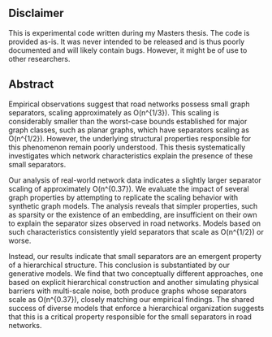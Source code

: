 ## Disclaimer

This is experimental code written during my Masters thesis.
The code is provided as-is.
It was never intended to be released and is thus poorly documented and will likely contain bugs.
However, it might be of use to other researchers.

## Abstract

Empirical observations suggest that road networks possess small graph separators, scaling approximately as O(n^{1/3}).
This scaling is considerably smaller than the worst-case bounds established for major graph classes, such as planar graphs, which have separators scaling as O(n^{1/2}).
However, the underlying structural properties responsible for this phenomenon remain poorly understood.
This thesis systematically investigates which network characteristics explain the presence of these small separators.

Our analysis of real-world network data indicates a slightly larger separator scaling of approximately O(n^{0.37}).
We evaluate the impact of several graph properties by attempting to replicate the scaling behavior with synthetic graph models.
The analysis reveals that simpler properties, such as sparsity or the existence of an embedding, are insufficient on their own to explain the separator sizes observed in road networks.
Models based on such characteristics consistently yield separators that scale as O(n^{1/2}) or worse.

Instead, our results indicate that small separators are an emergent property of a hierarchical structure.
This conclusion is substantiated by our generative models.
We find that two conceptually different approaches, one based on explicit hierarchical construction and another simulating physical barriers with multi-scale noise, both produce graphs whose separators scale as O(n^{0.37}), closely matching our empirical findings.
The shared success of diverse models that enforce a hierarchical organization suggests that this is a critical property responsible for the small separators in road networks.
